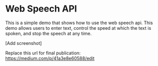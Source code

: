 # Web Speech API

This is a simple demo that shows how to use the web speech api. 
This demo allows users to enter text, control the speed at which the text is spoken, and stop the speech at any time.

[Add screenshot]

Replace this url for final publication: https://medium.com/p/41a3e8e60588/edit
